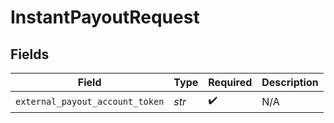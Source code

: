 # InstantPayoutRequest


## Fields

| Field                           | Type                            | Required                        | Description                     |
| ------------------------------- | ------------------------------- | ------------------------------- | ------------------------------- |
| `external_payout_account_token` | *str*                           | :heavy_check_mark:              | N/A                             |